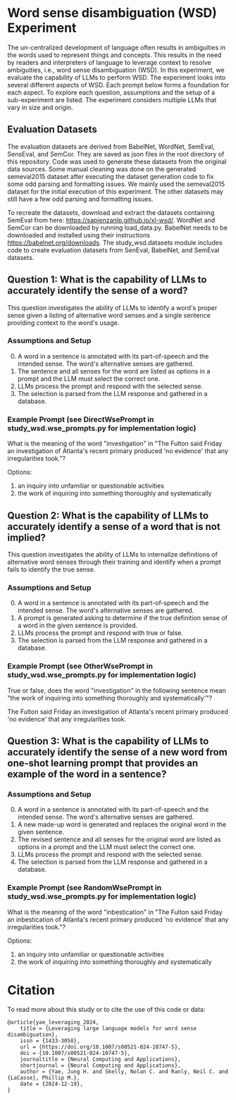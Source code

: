 # Word sense disambiguation (WSD) Experiment
The un-centralized development of language often results in ambiguities in the words used to represent things and concepts. This results in the need by readers and interpreters of language to leverage context to resolve ambiguities, i.e., word sense disambiguation (WSD). In this experiment, we evaluate the capability of LLMs to perform WSD. The experiment looks into several different aspects of WSD. Each prompt below forms a foundation for each aspect. To explore each question, assumptions and the setup of a sub-experiment are listed.  The experiment considers multiple LLMs that vary in size and origin. 

## Evaluation Datasets

The evaluation datasets are derived from BabelNet, WordNet, SemEval, SensEval, and SemCor. They are saved as json files in the root directory of this repository. Code was used to generate these datasets from the original data sources. Some manual cleaning was done on the generated semeval2015 dataset after executing the dataset generation code to fix some odd parsing and formatting issues. We mainly used the semeval2015 dataset for the initial execution of this experiment. The other datasets may still have a few odd parsing and formatting issues.

To recreate the datasets, download and extract the datasets containing SemEval from here: https://sapienzanlp.github.io/xl-wsd/. WordNet and SemCor can be downloaded by running load_data.py. BabelNet needs to be downloaded and installed using their instructions https://babelnet.org/downloads. The study_wsd.datasets module includes code to create evaluation datasets from SenEval, BabelNet, and SemEval datasets.

## Question 1: What is the capability of LLMs to accurately identify the sense of a word?

This question investigates the ability of LLMs to identify a word's proper sense given a listing of alternative word senses and a single sentence providing context to the word's usage.

### Assumptions and Setup

0. A word in a sentence is annotated with its part-of-speech and the intended sense. The word's alternative senses are gathered.
1. The sentence and all senses for the word are listed as options in a prompt and the LLM must select the correct one.
2. LLMs process the prompt and respond with the selected sense.
3. The selection is parsed from the LLM response and gathered in a database.

### Example Prompt (see DirectWsePrompt in study_wsd.wse_prompts.py for implementation logic)


What is the meaning of the word "investigation" in "The Fulton said Friday an investigation of Atlanta's recent primary produced 'no evidence' that any irregularities took."?


Options:
1. an inquiry into unfamiliar or questionable activities
2. the work of inquiring into something thoroughly and systematically


## Question 2: What is the capability of LLMs to accurately identify a sense of a word that is not implied?

This question investigates the ability of LLMs to internalize definitions of alternative word senses through their training and identify when a prompt fails to identify the true sense.

### Assumptions and Setup

0. A word in a sentence is annotated with its part-of-speech and the intended sense. The word's alternative senses are gathered.
1. A prompt is generated asking to determine if the true definition sense of a word in the given sentence is provided.
2. LLMs process the prompt and respond with true or false.
3. The selection is parsed from the LLM response and gathered in a database.

### Example Prompt (see OtherWsePrompt in study_wsd.wse_prompts.py for implementation logic)

True or false, does the word "investigation" in the following sentence mean "the work of inquiring into something thoroughly and systematically'"?

The Fulton said Friday an investigation of Atlanta's recent primary produced 'no evidence' that any irregularities took.

## Question 3: What is the capability of LLMs to accurately identify the sense of a new word from one-shot learning prompt that provides an example of the word in a sentence?

### Assumptions and Setup

0. A word in a sentence is annotated with its part-of-speech and the intended sense. The word's alternative senses are gathered.
1. A new made-up word is generated and replaces the original word in the given sentence.
2. The revised sentence and all senses for the original word are listed as options in a prompt and the LLM must select the correct one.
3. LLMs process the prompt and respond with the selected sense.
4. The selection is parsed from the LLM response and gathered in a database.

### Example Prompt (see RandomWsePrompt in study_wsd.wse_prompts.py for implementation logic)

What is the meaning of the word "inbestication" in "The Fulton said Friday an inbestication of Atlanta's recent primary produced 'no evidence' that any irregularities took."?


Options:
1. an inquiry into unfamiliar or questionable activities
2. the work of inquiring into something thoroughly and systematically

# Citation

To read more about this study or to cite the use of this code or data:

```biblatex
@article{yae_leveraging_2024,
	title = {Leveraging large language models for word sense disambiguation},
	issn = {1433-3058},
	url = {https://doi.org/10.1007/s00521-024-10747-5},
	doi = {10.1007/s00521-024-10747-5},
	journaltitle = {Neural Computing and Applications},
	shortjournal = {Neural Computing and Applications},
	author = {Yae, Jung H. and Skelly, Nolan C. and Ranly, Neil C. and {LaCasse}, Phillip M.},
	date = {2024-12-19},
}

